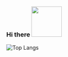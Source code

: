 ### Hi there <img src="https://media3.giphy.com/media/xsE65jaPsUKUo/giphy.gif" width="80">

<!-- ![Anurag's github stats](https://github-readme-stats.vercel.app/api?username=Sunshine-ki&show_icons=true&theme=react) -->
![Top Langs](https://github-readme-stats.vercel.app/api/top-langs/?username=Sunshine-ki&langs_count=4&layout=compact)
